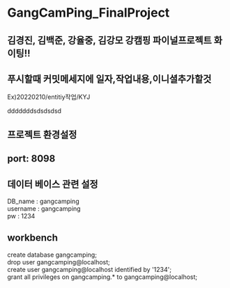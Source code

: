 # GangCamPing_FinalProject

## 김경진, 김백준, 강율중, 김강모 강캠핑 파이널프로젝트 화이팅!!
## 푸시할때 커밋메세지에 일자,작업내용,이니셜추가할것</br> 
 Ex)20220210/entitiy작업/KYJ

dddddddsdsdsdsd
## 프로젝트 환경설정
## port: 8098
## 데이터 베이스 관련 설정 
 DB_name : gangcamping </br>
 username : gangcamping</br>
 pw : 1234</br>

## workbench

create database gangcamping; </br>
drop user gangcamping@localhost;</br>
create user gangcamping@localhost identified by '1234';</br>
grant all privileges on gangcamping.* to gangcamping@localhost;</br>
